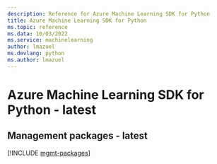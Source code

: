 ```yaml
---
description: Reference for Azure Machine Learning SDK for Python
title: Azure Machine Learning SDK for Python
ms.topic: reference
ms.data: 10/03/2022
ms.service: machinelearning
author: lmazuel
ms.devlang: python
ms.author: lmazuel
---
```

# Azure Machine Learning SDK for Python - latest

## Management packages - latest
[!INCLUDE [mgmt-packages](machine-learning-mgmt-index.md)]